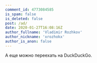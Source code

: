 ```yaml
---
comment_id: 4773084585
is_spam: false
is_deleted: false
post: /ad/
date: 2020-01-27T16:08:16Z
author_fullname: 'Vladimir Rozhkov'
author_nickname: 'xrozhokx'
author_is_anon: false
---
```


<p>А еще можно переехать на DuckDuckGo.</p>
